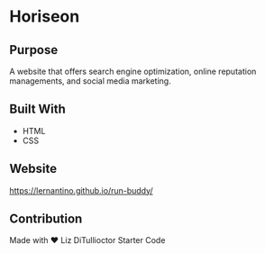 # Horiseon

## Purpose 
A website that offers search engine optimization, online reputation managements, and social media marketing.

## Built With 
* HTML
* CSS

## Website 
https://lernantino.github.io/run-buddy/

## Contribution 
Made with ❤️ Liz DiTullioctor Starter Code

